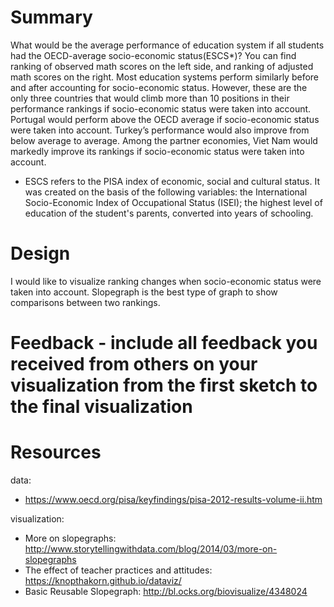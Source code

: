 # Summary
What would be the average performance of education system if all students had the OECD-average socio-economic status(ESCS*)?
You can find ranking of observed math scores on the left side, and ranking of adjusted math scores on the right. Most education systems perform similarly before and after accounting for socio-economic status. However, these are the only three countries that would climb more than 10 positions in their performance rankings if socio-economic status were taken into account. 
Portugal would perform above the OECD average if socio-economic status were taken into account. Turkey’s performance would also improve from below average to average. Among the partner economies, Viet Nam would markedly improve its rankings if socio-economic status were taken into account.

* ESCS refers to the PISA index of economic, social and cultural status. It was created on the basis of the following variables: the International Socio-Economic Index of Occupational Status (ISEI); the highest level of education of the student's parents, converted into years of schooling.

# Design
I would like to visualize ranking changes when socio-economic status were taken into account. Slopegraph is the best type of graph to show comparisons between two rankings.

# Feedback - include all feedback you received from others on your visualization from the first sketch to the final visualization

# Resources 
data:
- https://www.oecd.org/pisa/keyfindings/pisa-2012-results-volume-ii.htm

visualization:
- More on slopegraphs: http://www.storytellingwithdata.com/blog/2014/03/more-on-slopegraphs
- The effect of teacher practices and attitudes: https://knopthakorn.github.io/dataviz/
- Basic Reusable Slopegraph: http://bl.ocks.org/biovisualize/4348024

